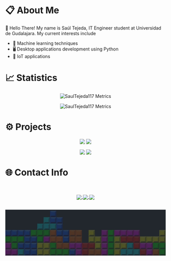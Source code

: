 
<!--<img src="/c.png" alt="Metrics" width="100%" height = "30%"><br>-->
<!-- Profile Stats -->
# 📋 About Me

👋 Hello There! My name is Saúl Tejeda, IT Engineer student at Universidad de Gudalajara. My current interests include 
* 🤖 Machine learning techniques
* 🖥️ Desktop applications development using Python
* 📶 IoT applications




# 📈  Statistics

<p align="center">
    <img alt="SaulTejeda117 Metrics" align="center" src="https://github-readme-stats-git-masterrstaa-rickstaa.vercel.app/api?username=saulTejeda117&show_icons=true&theme=radical&hide_border=True&card_width=800" />
</p>
<p align="center">
    <img alt="SaulTejeda117 Metrics" align="center" src="https://github-readme-stats-git-masterrstaa-rickstaa.vercel.app/api/top-langs/?username=saulTejeda117&show_icons=true&theme=radical&card_width=750&hide_border=True&langs_count=9&layout=compact" />
</p>

# ⚙️  Projects 
<!-- Projects -->
<p align="center">
    <a href="https://github.com/saulTejeda117/Personal-Agenda">
    <img align="center" src="https://github-readme-stats-git-masterrstaa-rickstaa.vercel.app/api/pin/?username=saulTejeda117&repo=Personal-Agenda&show_icons=true&theme=radical&card_width=50&hide_border=True" /></a>
    <a href="https://github.com/saulTejeda117/Multi-Fuctional-Watch">
    <img align="center" src="https://github-readme-stats-git-masterrstaa-rickstaa.vercel.app/api/pin/?username=saulTejeda117&repo=Multi-Fuctional-Watch&show_icons=true&theme=radical&card_width=50&hide_border=True" />

  </a>
</p>
<p align="center">
    <a href="https://github.com/saulTejeda117/YouTube-Downloader">
    <img align="center" src="https://github-readme-stats-git-masterrstaa-rickstaa.vercel.app/api/pin/?username=saulTejeda117&repo=YouTube-Downloader&show_icons=true&theme=radical&card_width=50&hide_border=True" /></a>
    <a href="https://github.com/saulTejeda117/Multi-Fuctional-Watch">
    <img align="center" src="https://github-readme-stats-git-masterrstaa-rickstaa.vercel.app/api/pin/?username=saulTejeda117&repo=Numeric-Puzzle&show_icons=true&theme=radical&card_width=50&hide_border=True" />
  </a>
</p>

# 🌐 Contact Info
<br> 
<p align="center">
    <a href="http://www.saultejeda.com">
    <img align="center" src="http://img.shields.io/badge/-Portfolio-F6F6F6?style=for-the-badge&logo=notion&logoColor=black&logoWidth=40&link=http://www.saultejeda.com" />
    </a>
    <a href="https://www.linkedin.com/in/sa%C3%BAl-rafael-tejeda-mili%C3%A1n-924a59253/">
    <img align="center" src="https://img.shields.io/badge/-LinkedIn-0e76a8?style=for-the-badge&logo=Linkedin&logoColor=white&logoWidth=40&link=https://www.linkedin.com/in/sa%C3%BAl-rafael-tejeda-mili%C3%A1n-924a59253/"/>
    </a>
   <a href="http://www.saultejeda.com/src/Docs/SRTM_CV.pdf"> 
    <img align="center" src="http://img.shields.io/badge/-Curriculum-ffff45?style=for-the-badge&logo=notion&logoColor=black&logoWidth=40&link=http://www.saultejeda.com/src/Docs/SRTM_CV.pdf"/>
    </a>
    <!-- Lang Stats
    <a href="https://www.instagram.com/saultejedam/">
    <img align="center" src="https://img.shields.io/badge/-Instagram-ff69b4?style=for-the-badge&logo=instagram&logoColor=white&logoWidth=40&link=https://www.instagram.com/saultejedam/"/>
        </a>
    --> 
</p>
<br> 
    
<img src="/b.jpg" alt="I <3 Tetris" width="100%" height = "30%">
